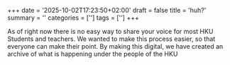 +++
date = '2025-10-02T17:23:50+02:00'
draft = false
title = 'huh?'
summary = ''
categories = ['']
tags = ['']
+++

As of right now there is no easy way to share your voice for most HKU Students and teachers. We wanted to make this process easier, so that everyone can make their point. By making this digital, we have created an archive of what is happening under the people of the HKU
